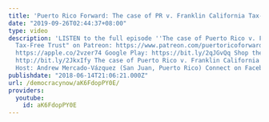 ```yaml
---
title: 'Puerto Rico Forward: The case of PR v. Franklin California Tax-Free Trust'
date: "2019-09-26T02:44:37+08:00"
type: video
description: 'LISTEN to the full episode ''The case of Puerto Rico v. Franklin California
  Tax-Free Trust" on Patreon: https://www.patreon.com/puertoricoforward Apple Podcasts:
  https://apple.co/2vzer74 Google Play: https://bit.ly/2qJGvQq Shop the d@w store:
  http://bit.ly/2JkxIfy The case of Puerto Rico v. Franklin California Tax-Free Trust
  Host: Andrew Mercado-Vázquez (San Juan, Puerto Rico) Connect on Facebook: https://www.facebook.com/puertoricoforward'
publishdate: "2018-06-14T21:06:21.000Z"
url: /democracynow/aK6FdopPY0E/
providers:
  youtube:
    id: aK6FdopPY0E
---
```

